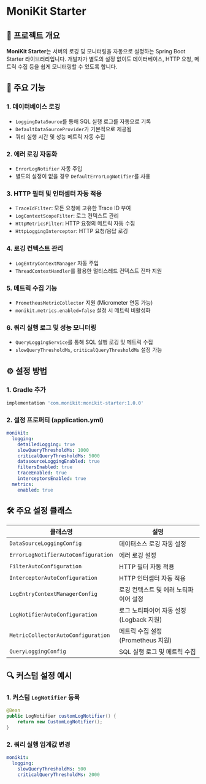 # MoniKit Starter

## 📌 프로젝트 개요
**MoniKit Starter**는 서버의 로깅 및 모니터링을 자동으로 설정하는 Spring Boot Starter 라이브러리입니다.
개발자가 별도의 설정 없이도 데이터베이스, HTTP 요청, 메트릭 수집 등을 쉽게 모니터링할 수 있도록 합니다.

## 🔧 주요 기능

### 1. **데이터베이스 로깅**
- `LoggingDataSource`를 통해 SQL 실행 로그를 자동으로 기록
- `DefaultDataSourceProvider`가 기본적으로 제공됨
- 쿼리 실행 시간 및 성능 메트릭 자동 수집

### 2. **에러 로깅 자동화**
- `ErrorLogNotifier` 자동 주입
- 별도의 설정이 없을 경우 `DefaultErrorLogNotifier`를 사용

### 3. **HTTP 필터 및 인터셉터 자동 적용**
- `TraceIdFilter`: 모든 요청에 고유한 Trace ID 부여
- `LogContextScopeFilter`: 로그 컨텍스트 관리
- `HttpMetricsFilter`: HTTP 요청의 메트릭 자동 수집
- `HttpLoggingInterceptor`: HTTP 요청/응답 로깅

### 4. **로깅 컨텍스트 관리**
- `LogEntryContextManager` 자동 주입
- `ThreadContextHandler`를 활용한 멀티스레드 컨텍스트 전파 지원

### 5. **메트릭 수집 기능**
- `PrometheusMetricCollector` 지원 (Micrometer 연동 가능)
- `monikit.metrics.enabled=false` 설정 시 메트릭 비활성화

### 6. **쿼리 실행 로그 및 성능 모니터링**
- `QueryLoggingService`를 통해 SQL 실행 로깅 및 메트릭 수집
- `slowQueryThresholdMs`, `criticalQueryThresholdMs` 설정 가능

## ⚙️ 설정 방법

### 1. **Gradle 추가**
```gradle
implementation 'com.monikit:monikit-starter:1.0.0'
```

### 2. **설정 프로퍼티 (application.yml)**
```yaml
monikit:
  logging:
    detailedLogging: true
    slowQueryThresholdMs: 1000
    criticalQueryThresholdMs: 5000
    datasourceLoggingEnabled: true
    filtersEnabled: true
    traceEnabled: true
    interceptorsEnabled: true
  metrics:
    enabled: true
```

## 🛠 주요 설정 클래스
| 클래스명 | 설명 |
|----------|---------------------------------|
| `DataSourceLoggingConfig` | 데이터소스 로깅 자동 설정 |
| `ErrorLogNotifierAutoConfiguration` | 에러 로깅 설정 |
| `FilterAutoConfiguration` | HTTP 필터 자동 적용 |
| `InterceptorAutoConfiguration` | HTTP 인터셉터 자동 적용 |
| `LogEntryContextManagerConfig` | 로깅 컨텍스트 및 에러 노티파이어 설정 |
| `LogNotifierAutoConfiguration` | 로그 노티파이어 자동 설정 (Logback 지원) |
| `MetricCollectorAutoConfiguration` | 메트릭 수집 설정 (Prometheus 지원) |
| `QueryLoggingConfig` | SQL 실행 로그 및 메트릭 수집 |

## 🔍 커스텀 설정 예시
### 1. **커스텀 `LogNotifier` 등록**
```java
@Bean
public LogNotifier customLogNotifier() {
    return new CustomLogNotifier();
}
```

### 2. **쿼리 실행 임계값 변경**
```yaml
monikit:
  logging:
    slowQueryThresholdMs: 500
    criticalQueryThresholdMs: 2000
```


